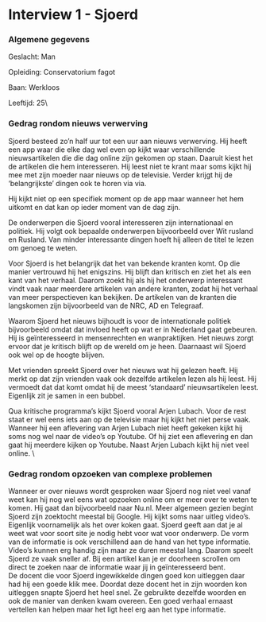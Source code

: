 # Interview 1 - Sjoerd

### Algemene gegevens

Geslacht: Man

Opleiding: Conservatorium fagot

Baan: Werkloos

Leeftijd: 25\


### Gedrag rondom nieuws verwerving

Sjoerd besteed zo’n half uur tot een uur aan nieuws verwerving. Hij heeft een app waar die elke dag wel even op kijkt waar verschillende nieuwsartikelen die die dag online zijn gekomen op staan. Daaruit kiest het de artikelen die hem interesseren. Hij leest niet te krant maar soms kijkt hij mee met zijn moeder naar nieuws op de televisie. Verder krijgt hij de ‘belangrijkste’ dingen ook te horen via via. &#x20;

Hij kijkt niet op een specifiek moment op de app maar wanneer het hem uitkomt en dat kan op ieder moment van de dag zijn.&#x20;

De onderwerpen die Sjoerd vooral interesseren zijn internationaal en politiek. Hij volgt ook bepaalde onderwerpen bijvoorbeeld over Wit rusland en Rusland. Van minder interessante dingen hoeft hij alleen de titel te lezen om genoeg te weten.&#x20;

Voor Sjoerd is het belangrijk dat het van bekende kranten komt. Op die manier vertrouwd hij het enigszins. Hij blijft dan kritisch en ziet het als een kant van het verhaal. Daarom zoekt hij als hij het onderwerp interessant vindt vaak naar meerdere artikelen van andere kranten, zodat hij het verhaal van meer perspectieven kan bekijken. De artikelen van de kranten die langskomen zijn bijvoorbeeld van de NRC, AD en Telegraaf.&#x20;

Waarom Sjoerd het nieuws bijhoudt is voor de internationale politiek bijvoorbeeld omdat dat invloed heeft op wat er in Nederland gaat gebeuren. Hij is geïnteresseerd in mensenrechten en wanpraktijken. Het nieuws zorgt ervoor dat je kritisch blijft op de wereld om je heen. Daarnaast wil Sjoerd ook wel op de hoogte blijven.&#x20;

Met vrienden spreekt Sjoerd over het nieuws wat hij gelezen heeft. Hij merkt op dat zijn vrienden vaak ook dezelfde artikelen lezen als hij leest. Hij vermoedt dat dat komt omdat hij de meest ‘standaard’ nieuwsartikelen leest. Eigenlijk zit je samen in een bubbel.&#x20;

Qua kritische programma’s kijkt Sjoerd vooral Arjen Lubach. Voor de rest staat er wel eens iets aan op de televisie maar hij kijkt het niet perse vaak. Wanneer hij een aflevering van Arjen Lubach niet heeft gekeken kijkt hij soms nog wel naar de video’s op Youtube. Of hij ziet een aflevering en dan gaat hij meerdere kijken op Youtube. Naast Arjen Lubach kijkt hij niet veel online. \


### Gedrag rondom opzoeken van complexe problemen

Wanneer er over nieuws wordt gesproken waar Sjoerd nog niet veel vanaf weet kan hij nog wel eens wat opzoeken online om er meer over te weten te komen. Hij gaat dan bijvoorbeeld naar Nu.nl. Meer algemeen gezien begint Sjoerd zijn zoektocht meestal bij Google. Hij kijkt soms naar uitleg video’s. Eigenlijk voornamelijk als het over koken gaat. Sjoerd geeft aan dat je al weet wat voor soort site je nodig hebt voor wat voor onderwerp. De vorm van de informatie is ook verschillend aan de hand van het type informatie. Video’s kunnen erg handig zijn maar ze duren meestal lang. Daarom speelt Sjoerd ze vaak sneller af. Bij een artikel kan je er doorheen scrollen om direct te zoeken naar de informatie waar jij in geïnteresseerd bent. \
De docent die voor Sjoerd ingewikkelde dingen goed kon uitleggen daar had hij een goede klik mee. Doordat deze docent het in zijn woorden kon uitleggen snapte Sjoerd het heel snel. Ze gebruikte dezelfde woorden en ook de manier van denken kwam overeen. Een goed verhaal ernaast vertellen kan helpen maar het ligt heel erg aan het type informatie.
